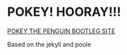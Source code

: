 # POKEY! HOORAY!!!

[POKEY THE PENGUIN BOOTLEG SITE](http://pokey.goestheweasel.com/)

Based on the jekyll and poole

